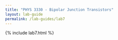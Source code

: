 ```yaml
---
title: "PHYS 3330 - Bipolar Junction Transistors"
layout: lab-guide
permalink: /lab-guides/lab7
---
```


{% include lab7.html %}